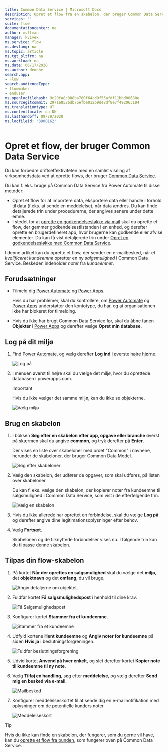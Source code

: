 ```yaml
---
title: Common Data Service | Microsoft Docs
description: Opret et flow fra en skabelon, der bruger Common Data Service.
services: ''
suite: flow
documentationcenter: na
author: msftman
manager: kvivek
ms.service: flow
ms.devlang: na
ms.topic: article
ms.tgt_pltfrm: na
ms.workload: na
ms.date: 06/17/2020
ms.author: deonhe
search.app:
- Flow
search.audienceType:
- flowmaker
- enduser
ms.openlocfilehash: 9c20fa8c888ba780f64cd9f55afdf11bbd08680e
ms.sourcegitcommit: 2971e852bdb76efbe012b9de8df8e7f492063184
ms.translationtype: HT
ms.contentlocale: da-DK
ms.lasthandoff: 09/29/2020
ms.locfileid: "3900162"
---
```

# <a name="create-a-flow-that-uses-common-data-service"></a>Opret et flow, der bruger Common Data Service

Du kan forbedre driftseffektiviteten med en samlet visning af virksomhedsdata ved at oprette flows, der bruger [Common Data Service](https://powerapps.microsoft.com/tutorials/data-platform-intro/). 


Du kan f. eks. bruge på Common Data Service fra Power Automate til disse metoder:

* Opret et flow for at importere data, eksportere data eller handle i forhold til data (f.eks. at sende en meddelelse), når data ændres. Du kan finde detaljerede trin under procedurerne, der angives senere under dette emne.
* I stedet for at [oprette en godkendelsesløkke via mail](wait-for-approvals.md) skal du oprette et flow, der gemmer godkendelsestilstanden i en enhed, og derefter oprette en brugerdefineret app, hvor brugerne kan godkende eller afvise elementer. Du kan få vist detaljerede trin under [Opret en godkendelsesløkke med Common Data Service](common-data-model-approve.md).

I denne artikel kan du oprette et flow, der sender en e-mailbesked, når et *kvalificeret kundeemne* opretter en ny *salgsmulighed* i Common Data Service. Beskeden indeholder *noter* fra *kundeemnet*.

## <a name="prerequisites"></a>Forudsætninger

* Tilmeld dig [Power Automate](https://flow.microsoft.com) og [Power Apps](https://make.powerapps.com).
  
    Hvis du har problemer, skal du kontrollere, om [Power Automate](sign-up-sign-in.md) og [Power Apps](https://powerapps.microsoft.com/tutorials/signup-for-powerapps/) understøtter den kontotype, du har, og at organisationen ikke har blokeret for tilmelding.
* Hvis du ikke har brugt Common Data Service før, skal du åbne fanen **Objekter** i [Power Apps](https://web.powerapps.com/#/entities) og derefter vælge **Opret min database**.

## <a name="sign-in-to-your-environment"></a>Log på dit miljø

1. Find [Power Automate](https://flow.microsoft.com), og vælg derefter **Log ind** i øverste højre hjørne.
   
    ![Log på](./media/common-data-model-intro/signin-flow.png)
1. I menuen øverst til højre skal du vælge det miljø, hvor du oprettede databasen i powerapps.com.
   
    >[!IMPORTANT]
    >Hvis du ikke vælger det samme miljø, kan du ikke se objekterne.
   
    ![Vælg miljø](./media/common-data-model-intro/select-environment.png)

## <a name="use-a-template"></a>Brug en skabelon

1. I boksen **Søg efter en skabelon efter app, opgave eller branche** øverst på skærmen skal du angive **common**, og tryk derefter på **Enter**.

   Der vises en liste over skabeloner med ordet "Common" i navnene, herunder de skabeloner, der bruger Common Data Model.
   
    ![Søg efter skabeloner](./media/common-data-model-intro/template-search.png)

1. Vælg den skabelon, der udfører de opgaver, som skal udføres, på listen over skabeloner.
   
    Du kan f. eks. vælge den skabelon, der kopierer noter fra kundeemne til salgsmulighed i Common Data Service, som vist i de efterfølgende trin.
   
    ![Vælg en skabelon​](./media/common-data-model-intro/select-template.png)
   
1. Hvis du ikke allerede har oprettet en forbindelse, skal du vælge **Log på** og derefter angive dine legitimationsoplysninger efter behov.
   
1. Vælg **Fortsæt**.

   Skabelonen og de tilknyttede forbindelser vises nu. I følgende trin kan du tilpasse denne skabelon.

## <a name="customize-your-flow-template"></a>Tilpas din flow-skabelon

1. På kortet **Når der oprettes en salgsmulighed** skal du vælge det **miljø**, det **objektnavn** og det **omfang**, du vil bruge.
   
    ![Angiv detaljerne om objektet.](./media/common-data-model-intro/specify-instance.png)

1. Fuldfør kortet **Få salgsmulighedspost** i henhold til dine krav.
   
    ![Få Salgsmulighedspost](./media/common-data-model-intro/get-opportunity-record.png)

1. Konfigurer kortet **Stammer fra et kundeemne**. 
   
    ![Stammer fra et kundeemne](./media/common-data-model-intro/originate-from-lead.png)

1. Udfyld kortene **Hent kundeemne** og **Angiv noter for kundeemne** på siden **Hvis ja** i beslutningsforgreningen. 

   ![Fuldfør beslutningsforgrening](./media/common-data-model-intro/get-lead-list-notes.png)

1. Udvid kortet **Anvend på hver enkelt**, og slet derefter kortet **Kopier note til kundeemne til ny note**.

1. Vælg **Tilføj en handling**, søg efter **meddelelse**, og vælg derefter **Send mig en besked via e-mail**.

   ![Mailbesked](./media/common-data-model-intro/apply-to-each.png)

1. Konfigurer meddelelseskortet til at sende dig en e-mailnotifikation med oplysninger om de potentielle kunders noter.

   ![Meddelelseskort](./media/common-data-model-intro/notification-card.png)


>[!TIP]
>Hvis du ikke kan finde en skabelon, der fungerer, som du gerne vil have, kan du [oprette et flow fra bunden](get-started-logic-flow.md), som fungerer oven på Common Data Service.

